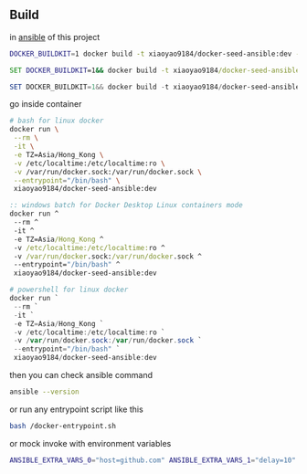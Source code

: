 

## Build

in [ansible](./) of this project

```sh
DOCKER_BUILDKIT=1 docker build -t xiaoyao9184/docker-seed-ansible:dev -f ./Dockerfile . 
```

```bat
SET DOCKER_BUILDKIT=1&& docker build -t xiaoyao9184/docker-seed-ansible:dev -f ./Dockerfile . 
```

```powershell
SET DOCKER_BUILDKIT=1&& docker build -t xiaoyao9184/docker-seed-ansible:dev -f ./Dockerfile . 
```

go inside container 

```sh
# bash for linux docker
docker run \
 --rm \
 -it \
 -e TZ=Asia/Hong_Kong \
 -v /etc/localtime:/etc/localtime:ro \
 -v /var/run/docker.sock:/var/run/docker.sock \
 --entrypoint="/bin/bash" \
 xiaoyao9184/docker-seed-ansible:dev
```

```bat
:: windows batch for Docker Desktop Linux containers mode
docker run ^
 --rm ^
 -it ^
 -e TZ=Asia/Hong_Kong ^
 -v /etc/localtime:/etc/localtime:ro ^
 -v /var/run/docker.sock:/var/run/docker.sock ^
 --entrypoint="/bin/bash" ^
 xiaoyao9184/docker-seed-ansible:dev
```

```powershell
# powershell for linux docker
docker run `
 --rm `
 -it `
 -e TZ=Asia/Hong_Kong `
 -v /etc/localtime:/etc/localtime:ro `
 -v /var/run/docker.sock:/var/run/docker.sock `
 --entrypoint="/bin/bash" `
 xiaoyao9184/docker-seed-ansible:dev
```

then you can check ansible command

```sh
ansible --version
```

or run any entrypoint script like this

```sh
bash /docker-entrypoint.sh
```

or mock invoke with environment variables

```sh
ANSIBLE_EXTRA_VARS_0="host=github.com" ANSIBLE_EXTRA_VARS_1="delay=10" ANSIBLE_EXTRA_VARS_2="timeout=3000000" DOCKER_STACK_NAME="test" bash /docker-entrypoint.sh
```